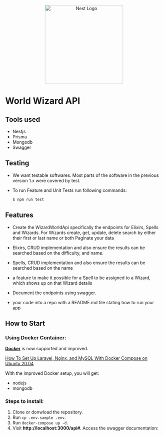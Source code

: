 <p align="center">
  <a href="http://nestjs.com/" target="blank"><img src="https://nestjs.com/img/logo_text.svg" width="250" alt="Nest Logo" /></a>
</p>

<h1>World Wizard API</h1>

## Tools used

- Nestjs
- Prisma
- Mongodb
- Swagger

## Testing

- We want testable softwares. Most parts of the software in the previous version 1.x were covered by test.
- To run Feature and Unit Tests run following commands:

  ```sh
  $ npm run test
  ```

## Features

- Create the WizardWorldApi specifically the endpoints for Elixirs, Spells and Wizards.
  For Wizards
  create,
  get,
  update,
  delete
  search by either their first or last name or both
  Paginate your data

- Elixirs, CRUD implementation and also ensure the results can be searched based on the difficulty, and name.
- Spells, CRUD implementation and also ensure the results can be searched based on the name
- a feature to make it possible for a Spell to be assigned to a Wizard, which shows up on that Wizard details
- Document the endpoints using swagger.
- your code into a repo with a README.md file stating how to run your app

## How to Start

### Using Docker Container:

**[Docker](https://www.docker.com/)** is now supported and improved.

[How To Set Up Laravel, Nginx, and MySQL With Docker Compose on Ubuntu 20.04](https://www.digitalocean.com/community/tutorials/how-to-set-up-laravel-nginx-and-mysql-with-docker-compose-on-ubuntu-20-04)

With the improved Docker setup, you will get:

- nodejs
- mongodb

### Steps to install:

1. Clone or donwload the repository.
2. Run `cp .env.sample .env`.
3. Run `docker-compose up -d`.
4. Visit **http://localhost:3000/api#**. Access the swagger documentation:
